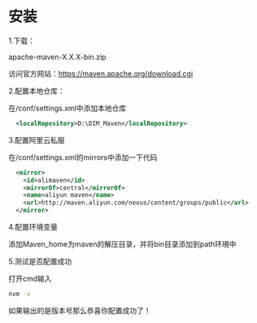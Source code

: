 # 安装
1.下载：

apache-maven-X.X.X-bin.zip

访问官方网站：https://maven.apache.org/download.cgi

2.配置本地仓库：

在/conf/settings.xml中添加本地仓库

```xml
  <localRepository>D:\DIM_Maven</localRepository>
```

3.配置阿里云私服

在/conf/settings.xml的mirrors中添加一下代码

```xml
  <mirror>
    <id>alimaven</id>
    <mirrorOf>central</mirrorOf>
    <name>aliyun maven</name>
    <url>http://maven.aliyun.com/nexus/content/groups/public</url>
  </mirror>
```

4.配置环境变量

添加Maven_home为maven的解压目录，并将bin目录添加到path环境中

5.测试是否配置成功

打开cmd输入

```cmd
nvm -v
```

如果输出的是版本号那么恭喜你配置成功了！



